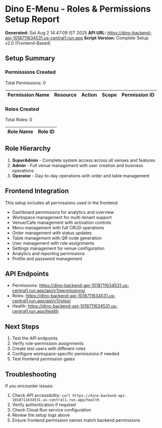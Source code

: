# Dino E-Menu - Roles & Permissions Setup Report

**Generated:** Sat Aug  2 14:47:09 IST 2025
**API URL:** https://dino-backend-api-1018711634531.us-central1.run.app
**Script Version:** Complete Setup v2.0 (Frontend-Based)

## Setup Summary

### Permissions Created
Total Permissions:        0

| Permission Name | Resource | Action | Scope | Permission ID |
|-----------------|----------|--------|-------|---------------|

### Roles Created
Total Roles:        0

| Role Name | Role ID |
|-----------|---------|

## Role Hierarchy

1. **SuperAdmin** - Complete system access across all venues and features
2. **Admin** - Full venue management with user creation and business operations
3. **Operator** - Day-to-day operations with order and table management

## Frontend Integration

This setup includes all permissions used in the frontend:
- Dashboard permissions for analytics and overview
- Workspace management for multi-tenant support
- Venue/Cafe management with activation controls
- Menu management with full CRUD operations
- Order management with status updates
- Table management with QR code generation
- User management with role assignments
- Settings management for venue configuration
- Analytics and reporting permissions
- Profile and password management

## API Endpoints

- Permissions: https://dino-backend-api-1018711634531.us-central1.run.app/api/v1/permissions/
- Roles: https://dino-backend-api-1018711634531.us-central1.run.app/api/v1/roles/
- Health: https://dino-backend-api-1018711634531.us-central1.run.app/health

## Next Steps

1. Test the API endpoints
2. Verify role-permission assignments
3. Create test users with different roles
4. Configure workspace-specific permissions if needed
5. Test frontend permission gates

## Troubleshooting

If you encounter issues:
1. Check API accessibility: `curl https://dino-backend-api-1018711634531.us-central1.run.app/health`
2. Verify authentication if required
3. Check Cloud Run service configuration
4. Review the setup logs above
5. Ensure frontend permission names match backend permissions

